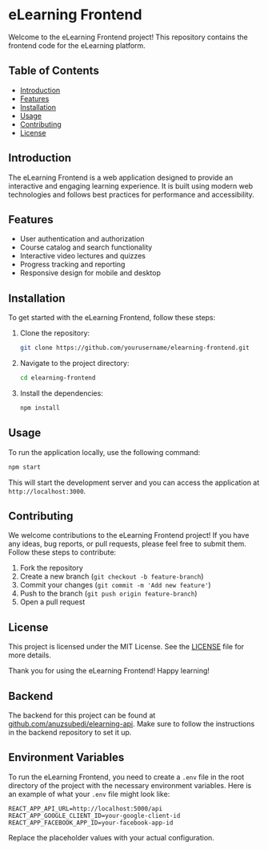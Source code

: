 # eLearning Frontend

Welcome to the eLearning Frontend project! This repository contains the frontend code for the eLearning platform.

## Table of Contents

- [Introduction](#introduction)
- [Features](#features)
- [Installation](#installation)
- [Usage](#usage)
- [Contributing](#contributing)
- [License](#license)

## Introduction

The eLearning Frontend is a web application designed to provide an interactive and engaging learning experience. It is built using modern web technologies and follows best practices for performance and accessibility.

## Features

- User authentication and authorization
- Course catalog and search functionality
- Interactive video lectures and quizzes
- Progress tracking and reporting
- Responsive design for mobile and desktop

## Installation

To get started with the eLearning Frontend, follow these steps:

1. Clone the repository:
   ```bash
   git clone https://github.com/yourusername/elearning-frontend.git
   ```
2. Navigate to the project directory:
   ```bash
   cd elearning-frontend
   ```
3. Install the dependencies:
   ```bash
   npm install
   ```

## Usage

To run the application locally, use the following command:

```bash
npm start
```

This will start the development server and you can access the application at `http://localhost:3000`.

## Contributing

We welcome contributions to the eLearning Frontend project! If you have any ideas, bug reports, or pull requests, please feel free to submit them. Follow these steps to contribute:

1. Fork the repository
2. Create a new branch (`git checkout -b feature-branch`)
3. Commit your changes (`git commit -m 'Add new feature'`)
4. Push to the branch (`git push origin feature-branch`)
5. Open a pull request

## License

This project is licensed under the MIT License. See the [LICENSE](LICENSE) file for more details.

Thank you for using the eLearning Frontend! Happy learning!

## Backend

The backend for this project can be found at [github.com/anuzsubedi/elearning-api](https://github.com/anuzsubedi/elearning-api). Make sure to follow the instructions in the backend repository to set it up.

## Environment Variables

To run the eLearning Frontend, you need to create a `.env` file in the root directory of the project with the necessary environment variables. Here is an example of what your `.env` file might look like:

```
REACT_APP_API_URL=http://localhost:5000/api
REACT_APP_GOOGLE_CLIENT_ID=your-google-client-id
REACT_APP_FACEBOOK_APP_ID=your-facebook-app-id
```

Replace the placeholder values with your actual configuration.
